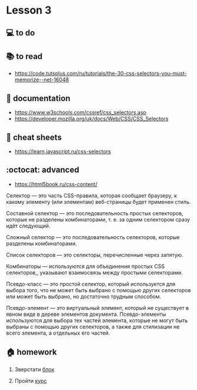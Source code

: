 
# Lesson 3

## :computer: to do

## :books: to read
* https://code.tutsplus.com/ru/tutorials/the-30-css-selectors-you-must-memorize--net-16048

## :notebook: documentation
* https://www.w3schools.com/cssref/css_selectors.asp
* https://developer.mozilla.org/uk/docs/Web/CSS/CSS_Selectors

## :pushpin: cheat sheets
* https://learn.javascript.ru/css-selectors

## :octocat: advanced
* https://html5book.ru/css-content/
<!-- * https://css-tricks.com/restricting-a-pseudo-element-to-its-parents-border-box/ -->

Селектор — это часть CSS-правила, которая сообщает браузеру, к какому элементу
(или элементам) веб-страницы будет применен стиль.

Составной селектор — это последовательность простых селекторов, которые не разделены комбинаторами, т. е. за одним селектором сразу идёт следующий.

Сложный селектор — это последовательность селекторов, которые разделены комбинаторами.

Список селекторов — это селекторы, перечисленные через запятую.

Комбинаторы  — используются  для объединения простых CSS селекторов,, указывают взаимосвязь между простыми селекторами.

Псевдо-класс — это простой селектор, который используется для выбора того, что не может быть выбрано с помощью других селекторов или может быть выбрано, но достаточно трудным способом.

Псевдо-элемент — это виртуальный элемент, который не существует в явном виде в дереве элементов документа. Псевдо-элементы используются для выбора тех частей элемента, которые не могут быть выбраны с помощью других селекторов, а также для стилизации не всего элемента, а отдельных его частей.

## :house: homework
1. Зверстати [блок](https://www.figma.com/file/vspjkRsceA8wKL0WRATivD/Untitled?node-id=1%3A3)

2. Пройти [курс](https://flukeout.github.io/)


<!-- ## :muscle: practice -->

  
<!-- ## :nerd_face: in addition
